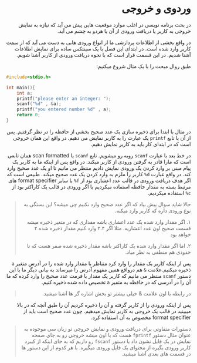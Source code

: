 <div dir="rtl">
<h1>وردوی و خروجی</h1>
در بحث برنامه نویسی در اغلب موارد موقعیت هایی پیش می آید که نیازه به نمایش خروجی به کاربر یا دریافت ورودی از آن یا هردو به چشم می آید.

در واقع بخشی از اطلاعات پردازشی ما از انواع ورودی هایی به دست می آید که از سمت کاربر وارد شده است.
در ابتدای این فصل با یک سینتکس ساده برای نمایش اطلاعات آشنا شدیم. در این قسمت قرار است که با نحوه دریافت ورودی از کاربر آشنا شویم.

طبق روال مبحث را با یک مثال شروع میکنیم:

</div>

```c
#include<stdio.h>

int main(){
    int a;
    printf("please enter an integer: ");
    scanf("%d" , &a);
    printf("you entered number %d" , a);    
    return 0;
}

```

<div dir="rtl">

در مثال با ابتدا برای ذخیره سازی یک عدد صحیح بخشی از حافظه را در نظر گرفتیم. پس از آن با تابع `printf` یک عبارت را به کاربر نمایش می دهیم. در واقع این همان خروجی است که در ابتدای کار باید به کاربر نمایش دهیم.

در خط بعد با عبارت `scanf` روبه رو میشویم. تابع `scanf`  یا scan formatted همان تابعی است که مارا قادر به گرفتن ورودی از کاربر میکند. در واقع پس از اینکه ما به کاربر یک پیام مبنی بر وارد کردن یک ورودی نمایش دادیم منتظر می مانیم تا او یک عدد صحیح وارد کند. در واقع عبارت `d%` کاربر را ملزم به وارد کردن یک عدد صحیح میکند. طبیعی است که اگر هدف دریافت ورودی در قالب عدد اعشاری بود از `f%` یا سایر format specifier های مرتبط بسته به مقدار حافظه استفاده میکردیم یا اگر ورودی در قالب یک کاراکتر بود از `c%` استفاده میکردیم.

> حالا شاید سوال پیش بیاد که اگر عدد صحیح وارد نکنیم چی میشه؟ این بستگی به نوع ورودی داره که کاربر وارد میکنه.
> 
> ۱. اگر مقدار وارد شده یک عدد اعشاری باشه مقداری که در متغیر ذخیره میشه قسمت صحیح اون عدد اعشاریه. مثلا اگر ۲.۴ وارد کنیم مقدار ذخیره شده ۲ خواهد بود
> 
> ۲. اما اگر مقدار وارد شده یک کاراکتر باشه مقدار ذخیره شده صفر هست که تا حدودی هم منطقی به نظر میاد.

پس از اینکه کاربر یک مقدار را وارد کرد متناظر با مقدار وارد شده را در آدرس متغیر `a` ذخیره میکنیم.علامت `&` هم درواقع همین مفهوم آدرس را میرساند به بیانی دیگر ما با این دستور `scanf` منتظر می مانیم که کاربر یک مقدار با فرمت عدد صحیح را وارد کرده که ما آن را در آدرسی که در حافظه به متفیر `a` تخصیص داده شده ذخیره کنیم.

> در رابطه با اون علامت & خیلی بیشتر تو بخش اشاره گر ها آشنا میشید.

پس از اینکه ورودی را از کاربر گرفته و آن را ذخیره کردیم آن را طبق آنچه که در بالا میبینید در قالب یک خروجی به کاربر نمایش میدهیم. چون عدد صحیح است باید از format specifier مخصوص به آن استفاده کرد.

> دستورات متفاوتی برای دریافت ورودی و نمایش خروجی تو زبان سی موجوده به عنوان مثال دستور `fprintf` هست که با اون میشه خروجی رو به جای صفحه نمایش در یک فایل نشون داد یا دستور `fscanf` رو داریم که به جای اینکه از کیبرد کاربر ورودی بگیره از محتوای یک فایل ورودی میگیره.
> با هر کدوم از این دستور ها در قسمت های بعدی آشنا میشید. 
</div>